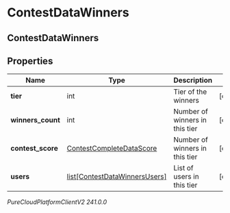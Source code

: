 # ContestDataWinners

## ContestDataWinners

## Properties

|Name | Type | Description | Notes|
|------------ | ------------- | ------------- | -------------|
| **tier** | int | Tier of the winners | [optional] |
| **winners_count** | int | Number of winners in this tier | [optional] |
| **contest_score** | [ContestCompleteDataScore](ContestCompleteDataScore) | Number of winners in this tier | [optional] |
| **users** | [list[ContestDataWinnersUsers]](ContestDataWinnersUsers) | List of users in this tier | [optional] |



_PureCloudPlatformClientV2 241.0.0_
